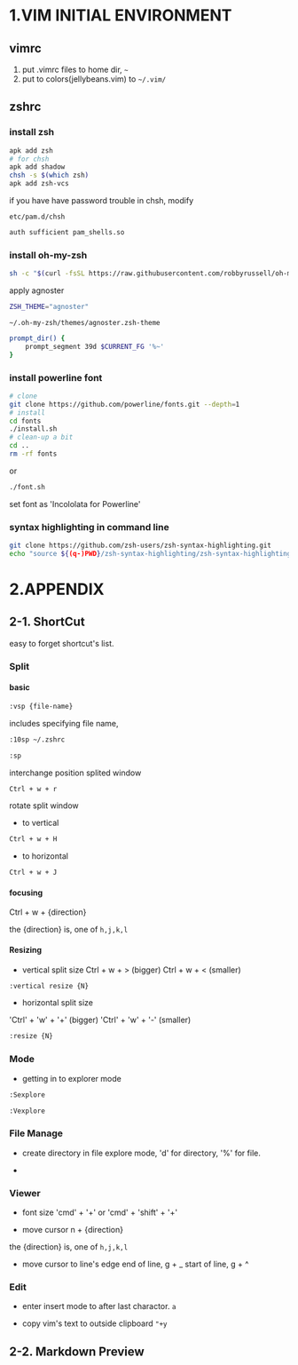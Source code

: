 # 1.VIM INITIAL ENVIRONMENT

## vimrc
1. put .vimrc files to home dir, ``~``
2. put to colors(jellybeans.vim) to ``~/.vim/``

## zshrc

### install zsh 

```bash
apk add zsh 
# for chsh
apk add shadow
chsh -s $(which zsh)
apk add zsh-vcs
```

if you have have password trouble in chsh, modify 

``etc/pam.d/chsh``

```bash
auth sufficient pam_shells.so
```

### install oh-my-zsh

```bash
sh -c "$(curl -fsSL https://raw.githubusercontent.com/robbyrussell/oh-my-zsh/master/tools/install.sh)"
``` 

apply agnoster

```bash
ZSH_THEME="agnoster"
```

``~/.oh-my-zsh/themes/agnoster.zsh-theme``

```bash
prompt_dir() {
	prompt_segment 39d $CURRENT_FG '%~'
}
```

### install powerline font 

```bash
# clone
git clone https://github.com/powerline/fonts.git --depth=1
# install
cd fonts
./install.sh
# clean-up a bit
cd ..
rm -rf fonts
```

or 

```bash
./font.sh
```

set font as 'Incololata for Powerline'

### syntax highlighting in command line

```bash
git clone https://github.com/zsh-users/zsh-syntax-highlighting.git
echo "source ${(q-)PWD}/zsh-syntax-highlighting/zsh-syntax-highlighting.zsh" >> ${ZDOTDIR:-$HOME}/.zshrc
```

# 2.APPENDIX

## 2-1. ShortCut

easy to forget shortcut's list.

### Split

#### basic

```bash
:vsp {file-name}
```

includes specifying file name, 
```bash
:10sp ~/.zshrc
```

```bash
:sp
```

interchange position splited window
```bash
Ctrl + w + r
```

rotate split window
- to vertical
```bash
Ctrl + w + H
```

- to horizontal
```bash
Ctrl + w + J
```

#### focusing  

Ctrl + w + {direction}

the {direction} is, one of `h,j,k,l`

#### Resizing

- vertical split size
Ctrl + w + > (bigger)
Ctrl + w + < (smaller)

```bash
:vertical resize {N}
```

- horizontal split size

'Ctrl' + 'w' + '+' (bigger)
'Ctrl' + 'w' + '-' (smaller)

```bash
:resize {N}
```

### Mode

- getting in to explorer mode
```bash 
:Sexplore
```
```bash
:Vexplore
```

### File Manage

- create directory
in file explore mode, 'd' for directory, '%' for file.

- 

### Viewer

- font size
'cmd' + '+' or 'cmd' + 'shift' + '+'

- move cursor 
n + {direction}

the {direction} is, one of `h,j,k,l`

- move cursor to line's edge
end of line, g + _
start of line, g + ^


### Edit

- enter insert mode to after last charactor.
``a``

- copy vim's text to outside clipboard
``"+y``

## 2-2. Markdown Preview
